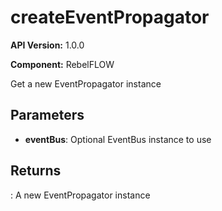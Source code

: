# createEventPropagator

**API Version:** 1.0.0

**Component:** RebelFLOW

Get a new EventPropagator instance

## Parameters

- **eventBus**: Optional EventBus instance to use

## Returns

: A new EventPropagator instance

